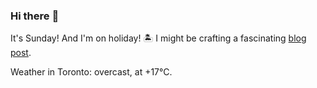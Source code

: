 ### Hi there :wave:

It's Sunday! And I'm on holiday! :desert_island: I might be crafting a fascinating [blog post](https://benjaminwuethrich.dev).

Weather in Toronto: overcast, at +17°C.
